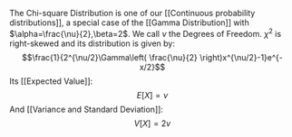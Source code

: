 The Chi-square Distribution is one of our [[Continuous probability distributions]], a special case of the [[Gamma Distribution]] with $\alpha=\frac{\nu}{2},\beta=2$. We call $\nu$ the Degrees of Freedom. $\chi^{2}$ is right-skewed and its distribution is given by:
$$\frac{1}{2^{\nu/2}\Gamma\left( \frac{\nu}{2} \right)x^{\nu/2}-1}e^{-x/2}$$
Its [[Expected Value]]:
$$E[X]=\nu$$
And [[Variance and Standard Deviation]]:
$$V[X]=2v$$
